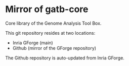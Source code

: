 # Mirror of gatb-core

Core library of the Genome Analysis Tool Box.

This git repository resides at two locations:

 * Inria GForge (main)
 * Github (mirror of the GForge repository) 

The Github repository is auto-updated from Inria GForge.